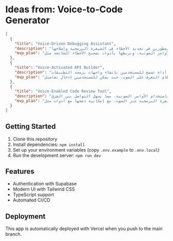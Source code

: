 # Ideas from: Voice-to-Code Generator

```json
[
  {
    "title": "Voice-Driven Debugging Assistant",
    "description": "أداة تستخدم الأوامر الصوتية لمساعدة المطورين في تحديد الأخطاء في الشيفرة البرمجية وإصلاحها.",
    "mvp_plan": "إنشاء واجهة بسيطة تستقبل الأوامر الصوتية، وتربطها بأدوات تصحيح الأخطاء الشائعة مثل Chrome DevTools. يمكن استخدام مكتبات التعرف على الصوت مثل Google Speech API."
  },
  {
    "title": "Voice-Activated API Builder",
    "description": "أداة تسمح للمستخدمين بإنشاء واجهات برمجة التطبيقات (APIs) عبر الأوامر الصوتية، مما يسهل على المطورين إنشاء خدمات جديدة بسرعة.",
    "mvp_plan": "تطوير واجهة مستخدم بسيطة مع نظام التعرف على الصوت، حيث يمكن للمستخدمين إدخال تفاصيل API المطلوبة، مثل النقاط النهائية والطرق، وتحويلها إلى شيفرة باستخدام مكتبات مثل Express.js."
  },
  {
    "title": "Voice-Enabled Code Review Tool",
    "description": "أداة تتيح للمطورين إجراء مراجعات للكود باستخدام الأوامر الصوتية، مما يسهل التواصل بين الفرق.",
    "mvp_plan": "إنشاء منصة بسيطة تسمح للمستخدمين بإدخال تعليقات على الشيفرة البرمجية عبر الصوت، مع إمكانية دمجها مع أدوات مثل GitHub لتسهيل عملية المراجعة."
  }
]
```

## Getting Started

1. Clone this repository
2. Install dependencies: `npm install`
3. Set up your environment variables (copy `.env.example` to `.env.local`)
4. Run the development server: `npm run dev`

## Features

- Authentication with Supabase
- Modern UI with Tailwind CSS
- TypeScript support
- Automated CI/CD

## Deployment

This app is automatically deployed with Vercel when you push to the main branch.